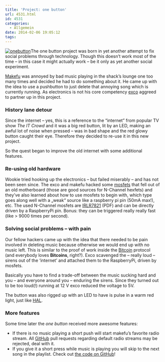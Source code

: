 ```yaml
---
title: 'Project: one button'
url: 4531.html
id: 4531
categories:
  - Allgemein
date: 2014-02-06 19:05:12
tags:
---
```


[![onebutton](https://blog.shackspace.de/wp-content/uploads/2014/02/onebutton.jpg)](https://blog.shackspace.de/wp-content/uploads/2014/02/onebutton.jpg)The one button project was born in yet another attempt to fix social problems through technology. Though this doesn’t work most of the time – in this case it might actually work – be it only as yet another social experiment.

[Makefu](https://euer.krebsco.de/About.html) was annoyed by bad music playing in the shack’s lounge one too many times and decided he had to do something about it. He came up with the idea to use a pushbutton to just delete that annoying song which is currently running. As electronics is not his core competency [exco](http://excogitation.de/) aggreed to partner up in this project.

### History lane detour

Since the internet – yes, this is a reference to the “internet” from popular TV show _The IT Crowd_ and it was a big red button, lit by an LED, making an awful lot of noise when pressed – was in bad shape and the red glowy button caught their eye. Therefore they decided to re-use it in this new project.

So the quest began to improve the old internet with some additional features.

### Re-using old hardware

Wookie tried hooking up the electronics – but failed miserably – and has not been seen since. The exco and makefu hacked some [mosfets](http://en.wikipedia.org/wiki/MOSFET) that fell out of an old motherboard (those are good sources for N-Channel hexfets) and they’ve also learned about how to use mosfets to begin with, which type goes along well with a „weak“ source like a raspberry pi pin (50mA max!), etc. The used N-Channel mosfets are [IRLR7821](http://www.irf.com/product-info/datasheets/data/irlr7821.pdf) (PDF) and can be directly driven by a RaspberryPi pin. Bonus: they can be triggered really really fast (like &gt; 9000 times per second).

### Solving social problems – with pain

Our fellow hackers came up with the idea that there needed to be pain involved in deleting music because otherwise we would end up with no music left. This is similar to the proof of work inside the [Bitcoin](http://en.wikipedia.org/wiki/Bitcoin) protocol (and everybody loves **Bitcoins**, right?). Exco scavenged the – really loud – sirens out of the ‘internet’ and attached them to the RaspberryPi, driven by mosfets.

Basically you have to find a trade-off between the music sucking hard and you – and everyone around you – enduring the sirens. Since they turned out to be too loud(!) running at 12 V exco reduced the voltage to 5V.

The button was also rigged up with an LED to have is pulse in a warm red light, just like [HAL](http://en.wikipedia.org/wiki/HAL9000).

### More features

Some time later the _one button_ received more awesome features:

*   If there is no music playing a short push will start makefu’s favorite radio stream. All [GitHub](https://github.com/shackspace/one_button) pull requests regarding default radio streams may be rejected, deal with it.
*   If you give it a short press while music is playing you will skip to the next song in the playlist.
Check out [the code on GitHub](https://github.com/shackspace/one_button)!